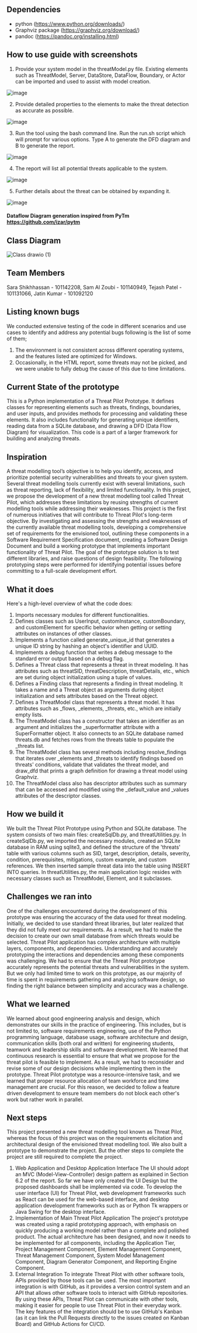 ## Dependencies

- python (https://www.python.org/downloads/)
- Graphviz package (https://graphviz.org/download/)
- pandoc (https://pandoc.org/installing.html)

## How to use guide with screenshots

1. Provide your system model in the threatModel.py file. Existing elements such as ThreatModel, Server, DataStore, DataFlow, Boundary, or Actor can be imported and used to assist with model creation.

![image](https://user-images.githubusercontent.com/43823689/231517795-69fb913d-55b7-454c-87e3-8a95b82ce949.png)

2. Provide detailed properties to the elements to make the threat detection as accurate as possible.

![image](https://user-images.githubusercontent.com/43823689/231517842-ac2bafc4-bf10-4ff1-9790-72a462e08f17.png)

3. Run the tool using the bash command line. Run the run.sh script which will prompt for various options. Type A to generate the DFD diagram and B to generate the report.

![image](https://user-images.githubusercontent.com/43823689/231517877-026d6dcb-9dcf-45ea-8d99-5150d2e565f6.png)

4. The report will list all potential threats applicable to the system.

![image](https://user-images.githubusercontent.com/43823689/231517916-6e18f569-9083-4d1e-9d36-39ad7825b042.png)

5. Further details about the threat can be obtained by expanding it.

![image](https://user-images.githubusercontent.com/43823689/231517947-5eaad955-6192-47e1-89d2-9ba5bfb6fa16.png)

#### Dataflow Diagram generation inspired from PyTm https://github.com/izar/pytm

## Class Diagram

![Class drawio (1)](https://user-images.githubusercontent.com/43823689/231518129-f2dced8e-b965-430f-8bf1-f561e5cf3f6c.png)

## Team Members

Sara Shikhhassan - 101142208,
Sam Al Zoubi - 101140949,
Tejash Patel - 101131066,
Jatin Kumar - 101092120

## Listing known bugs

We conducted extensive testing of the code in different scenarios and use cases to identify and address any potential bugs following is the list of some of them;
1. The environment is not consistent across different operating systems, and the features listed are optimized for Windows.
2. Occasionally, in the HTML report, some threats may not be picked, and we were unable to fully debug the cause of this due to time limitations.

## Current State of the prototype

This is a Python implementation of a Threat Pilot Prototype. It defines classes for representing elements such as threats, findings, boundaries, and user inputs, and provides methods for processing and validating these elements. It also includes functionality for generating unique identifiers, reading data from a SQLite database, and drawing a DFD (Data Flow Diagram) for visualization. This code is a part of a larger framework for building and analyzing threats.

## Inspiration

A threat modelling tool’s objective is to help you identify, access, and prioritize potential security vulnerabilities and threats to your given system. Several threat modelling tools currently exist with several limitations, such as threat reporting, lack of flexibility, and limited functionality. 
In this project, we propose the development of a new threat modelling tool called Threat Pilot, which addresses these limitations by reusing strengths of current modelling tools while addressing their weaknesses. This project is the first of numerous initiatives that will contribute to Threat Pilot's long-term objective. By investigating and assessing the strengths and weaknesses of the currently available threat modelling tools, developing a comprehensive set of requirements for the envisioned tool, outlining these components in a Software Requirement Specification document, creating a Software Design Document and build a working prototype that implements important functionality of Threat Pilot.  The goal of the prototype solution is to test different libraries, and raise questions of design feasibility. The following prototyping steps were performed for identifying potential issues before committing to a full-scale development effort.

## What it does

Here's a high-level overview of what the code does:
1. Imports necessary modules for different functionalities.
2. Defines classes such as UserInput, customInstance, customBoundary, and customElement for specific behavior when getting or setting attributes on instances of other classes.
3. Implements a function called generate_unique_id that generates a unique ID string by hashing an object's identifier and UUID.
4. Implements a debug function that writes a debug message to the standard error output based on a debug flag.
5. Defines a Threat class that represents a threat in threat modeling. It has attributes such as threatSID, threatDescription, threatDetails, etc., which are set during object initialization using a tuple of values.
6. Defines a Finding class that represents a finding in threat modeling. It takes a name and a Threat object as arguments during object initialization and sets attributes based on the Threat object.
7. Defines a ThreatModel class that represents a threat model. It has attributes such as _flows, _elements, _threats, etc., which are initially empty lists.
8. The ThreatModel class has a constructor that takes an identifier as an argument and initializes the _superformatter attribute with a SuperFormatter object. It also connects to an SQLite database named threats.db and fetches rows from the threats table to populate the _threats list.
9. The ThreatModel class has several methods including resolve_findings that iterates over _elements and _threats to identify findings based on threats' conditions, validate that validates the threat model, and draw_dfd that prints a graph definition for drawing a threat model using Graphviz.
10. The ThreatModel class also has descriptor attributes such as summary that can be accessed and modified using the _default_value and _values attributes of the descriptor classes.

## How we build it

We built the Threat Pilot Prototype using Python and SQLite database. The system consists of two main files: createSqlDb.py, and threatUtilities.py. In createSqlDb.py, we imported the necessary modules, created an SQLite database in RAM using sqlite3, and defined the structure of the 'threats' table with various columns such as SID, target, description, details, severity, condition, prerequisites, mitigations, custom example, and custom references. We then inserted sample threat data into the table using INSERT INTO queries. In threatUtilities.py, the main application logic resides with necessary classes such as ThreatModel, Element, and it subclasses.


## Challenges we ran into

One of the challenges encountered during the development of this prototype was ensuring the accuracy of the data used for threat modeling. Initially, we decided to use standard threat libraries, but later realized that they did not fully meet our requirements. As a result, we had to make the decision to create our own small database from which threats would be selected.
Threat Pilot application has complex architecture with multiple layers, components, and dependencies. Understanding and accurately prototyping the interactions and dependencies among these components was challenging.
We had to ensure that the Threat Pilot prototype accurately represents the potential threats and vulnerabilities in the system. But we only had limited time to work on this prototype, as our majority of time is spent in requirements gathering and analyzing software design, so finding the right balance between simplicity and accuracy was a challenge.

## What we learned 

We learned about good engineering analysis and design, which demonstrates our skills in the practice of engineering. This includes, but is not limited to, software requirements engineering, use of the Python programming language, database usage, software architecture and design, communication skills (both oral and written) for engineering students, teamwork and leadership skills and software development.
We learned that continuous research is essential to ensure that what we propose for the threat pilot is feasible to implement. As a result, we had to reconsider and revise some of our design decisions while implementing them in the prototype.
Threat Pilot prototype was a resource-intensive task, and we learned that proper resource allocation of team workforce and time management are crucial. For this reason, we decided to follow a feature driven development to ensure team members do not block each other's work but rather work in parallel. 


## Next steps
This project presented a new threat modelling tool known as Threat Pilot, whereas the focus of this project was on the requirements elicitation and architectural design of the envisioned threat modelling tool. We also built a prototype to demonstrate the project. But the other steps to complete the project are still required to complete the project. 
1. Web Application and Desktop Application Interface
The UI should adopt an MVC (Model-View-Controller) design pattern as explained in Section 6.2 of the report. So far we have only created the UI Design but the proposed dashboards shall be implemented via code. To develop the user interface (UI) for Threat Pilot, web development frameworks such as React can be used for the web-based interface, and desktop application development frameworks such as or Python Tk wrappers or Java Swing for the desktop interface.
2. Implementation of Main Threat Pilot Application
The project's prototype was created using a rapid prototyping approach, with emphasis on quickly producing a working model rather than a complete and polished product. The actual architecture has been designed, and now it needs to be implemented for all components, including the Application Tier, Project Management Component, Element Management Component, Threat Management Component, System Model Management Component, Diagram Generator Component, and Reporting Engine Component.
3. External Integration
To integrate Threat Pilot with other software tools, APIs provided by those tools can be used. The most important integration is with GitHub, as it provides a version control system and an API that allows other software tools to interact with GitHub repositories. By using these APIs, Threat Pilot can communicate with other tools, making it easier for people to use Threat Pilot in their everyday work. The key features of the integration should be to use GitHub's Kanban (as it can link the Pull Requests directly to the issues created on Kanban Board) and GitHub Actions for CI/CD.


